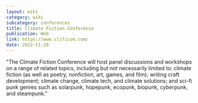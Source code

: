 ```yaml
---
layout: wiki
category: wiki
subcategory: conferences
title: Climate Fiction Conference
publication: Web
link: https://www.clificon.com/
date: 2022-11-20
---
```


"The Climate Fiction Conference will host panel discussions and workshops on a range of related topics, including but not necessarily limited to: climate fiction (as well as poetry, nonfiction, art, games, and film); writing craft development; climate change, climate tech, and climate solutions; and sci-fi punk genres such as solarpunk, hopepunk, ecopunk, biopunk, cyberpunk, and steampunk."
